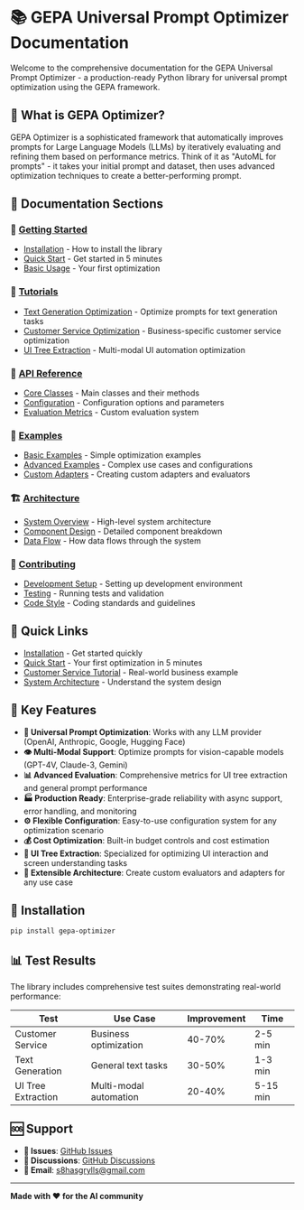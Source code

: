 # 📚 GEPA Universal Prompt Optimizer Documentation

Welcome to the comprehensive documentation for the GEPA Universal Prompt Optimizer - a production-ready Python library for universal prompt optimization using the GEPA framework.

## 🎯 What is GEPA Optimizer?

GEPA Optimizer is a sophisticated framework that automatically improves prompts for Large Language Models (LLMs) by iteratively evaluating and refining them based on performance metrics. Think of it as "AutoML for prompts" - it takes your initial prompt and dataset, then uses advanced optimization techniques to create a better-performing prompt.

## 📖 Documentation Sections

### 🚀 [Getting Started](getting-started/)
- [Installation](getting-started/installation.md) - How to install the library
- [Quick Start](getting-started/quick-start.md) - Get started in 5 minutes
- [Basic Usage](getting-started/basic-usage.md) - Your first optimization

### 📖 [Tutorials](tutorials/)
- [Text Generation Optimization](tutorials/text-generation-optimization.md) - Optimize prompts for text generation tasks
- [Customer Service Optimization](tutorials/customer-service-optimization.md) - Business-specific customer service optimization
- [UI Tree Extraction](tutorials/ui-tree-extraction.md) - Multi-modal UI automation optimization

### 🔧 [API Reference](api-reference/)
- [Core Classes](api-reference/core-classes.md) - Main classes and their methods
- [Configuration](api-reference/configuration.md) - Configuration options and parameters
- [Evaluation Metrics](api-reference/evaluation-metrics.md) - Custom evaluation system

### 📁 [Examples](examples/)
- [Basic Examples](examples/basic-examples.md) - Simple optimization examples
- [Advanced Examples](examples/advanced-examples.md) - Complex use cases and configurations
- [Custom Adapters](examples/custom-adapters.md) - Creating custom adapters and evaluators

### 🏗️ [Architecture](architecture/)
- [System Overview](architecture/system-overview.md) - High-level system architecture
- [Component Design](architecture/component-design.md) - Detailed component breakdown
- [Data Flow](architecture/data-flow.md) - How data flows through the system

### 🤝 [Contributing](contributing/)
- [Development Setup](contributing/development-setup.md) - Setting up development environment
- [Testing](contributing/testing.md) - Running tests and validation
- [Code Style](contributing/code-style.md) - Coding standards and guidelines

## 🎯 Quick Links

- [Installation](getting-started/installation.md) - Get started quickly
- [Quick Start](getting-started/quick-start.md) - Your first optimization in 5 minutes
- [Customer Service Tutorial](tutorials/customer-service-optimization.md) - Real-world business example
- [System Architecture](architecture/system-overview.md) - Understand the system design

## 🔑 Key Features

- **🔄 Universal Prompt Optimization**: Works with any LLM provider (OpenAI, Anthropic, Google, Hugging Face)
- **👁️ Multi-Modal Support**: Optimize prompts for vision-capable models (GPT-4V, Claude-3, Gemini)
- **📊 Advanced Evaluation**: Comprehensive metrics for UI tree extraction and general prompt performance
- **🏭 Production Ready**: Enterprise-grade reliability with async support, error handling, and monitoring
- **⚙️ Flexible Configuration**: Easy-to-use configuration system for any optimization scenario
- **💰 Cost Optimization**: Built-in budget controls and cost estimation
- **🎨 UI Tree Extraction**: Specialized for optimizing UI interaction and screen understanding tasks
- **🔧 Extensible Architecture**: Create custom evaluators and adapters for any use case

## 🚀 Installation

```bash
pip install gepa-optimizer
```

## 📊 Test Results

The library includes comprehensive test suites demonstrating real-world performance:

| Test | Use Case | Improvement | Time |
|------|----------|-------------|------|
| Customer Service | Business optimization | 40-70% | 2-5 min |
| Text Generation | General text tasks | 30-50% | 1-3 min |
| UI Tree Extraction | Multi-modal automation | 20-40% | 5-15 min |

## 🆘 Support

- **🐛 Issues**: [GitHub Issues](https://github.com/Suhas4321/Prompt-Optimizer/issues)
- **💬 Discussions**: [GitHub Discussions](https://github.com/Suhas4321/Prompt-Optimizer/discussions)
- **📧 Email**: s8hasgrylls@gmail.com

---

**Made with ❤️ for the AI community**
